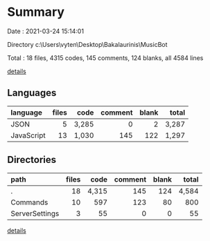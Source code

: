 # Summary

Date : 2021-03-24 15:14:01

Directory c:\Users\vyten\Desktop\Bakalaurinis\MusicBot

Total : 18 files,  4315 codes, 145 comments, 124 blanks, all 4584 lines

[details](details.md)

## Languages
| language | files | code | comment | blank | total |
| :--- | ---: | ---: | ---: | ---: | ---: |
| JSON | 5 | 3,285 | 0 | 2 | 3,287 |
| JavaScript | 13 | 1,030 | 145 | 122 | 1,297 |

## Directories
| path | files | code | comment | blank | total |
| :--- | ---: | ---: | ---: | ---: | ---: |
| . | 18 | 4,315 | 145 | 124 | 4,584 |
| Commands | 10 | 597 | 123 | 80 | 800 |
| ServerSettings | 3 | 55 | 0 | 0 | 55 |

[details](details.md)